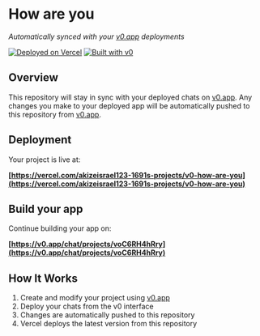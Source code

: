 # How are you

*Automatically synced with your [v0.app](https://v0.app) deployments*

[![Deployed on Vercel](https://img.shields.io/badge/Deployed%20on-Vercel-black?style=for-the-badge&logo=vercel)](https://vercel.com/akizeisrael123-1691s-projects/v0-how-are-you)
[![Built with v0](https://img.shields.io/badge/Built%20with-v0.app-black?style=for-the-badge)](https://v0.app/chat/projects/voC6RH4hRry)

## Overview

This repository will stay in sync with your deployed chats on [v0.app](https://v0.app).
Any changes you make to your deployed app will be automatically pushed to this repository from [v0.app](https://v0.app).

## Deployment

Your project is live at:

**[https://vercel.com/akizeisrael123-1691s-projects/v0-how-are-you](https://vercel.com/akizeisrael123-1691s-projects/v0-how-are-you)**

## Build your app

Continue building your app on:

**[https://v0.app/chat/projects/voC6RH4hRry](https://v0.app/chat/projects/voC6RH4hRry)**

## How It Works

1. Create and modify your project using [v0.app](https://v0.app)
2. Deploy your chats from the v0 interface
3. Changes are automatically pushed to this repository
4. Vercel deploys the latest version from this repository
